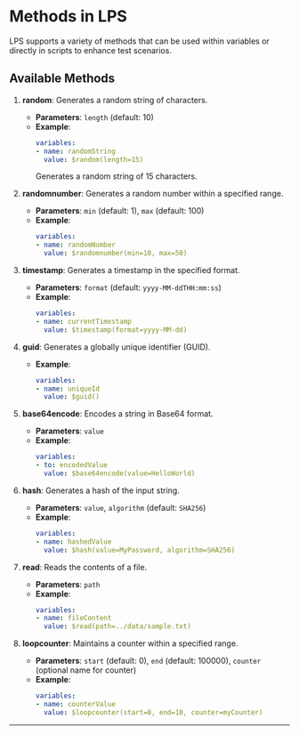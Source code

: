 
# Methods in LPS

LPS supports a variety of methods that can be used within variables or directly in scripts to enhance test scenarios.

## Available Methods
1. **random**: Generates a random string of characters.
   - **Parameters**: `length` (default: 10)
   - **Example**:
     ```yaml
     variables:
     - name: randomString
       value: $random(length=15)
     ```
     Generates a random string of 15 characters.

2. **randomnumber**: Generates a random number within a specified range.
   - **Parameters**: `min` (default: 1), `max` (default: 100)
   - **Example**:
     ```yaml
     variables:
     - name: randomNumber
       value: $randomnumber(min=10, max=50)
     ```

3. **timestamp**: Generates a timestamp in the specified format.
   - **Parameters**: `format` (default: `yyyy-MM-ddTHH:mm:ss`)
   - **Example**:
     ```yaml
     variables:
     - name: currentTimestamp
       value: $timestamp(format=yyyy-MM-dd)
     ```

4. **guid**: Generates a globally unique identifier (GUID).
   - **Example**:
     ```yaml
     variables:
     - name: uniqueId
       value: $guid()
     ```

5. **base64encode**: Encodes a string in Base64 format.
   - **Parameters**: `value`
   - **Example**:
     ```yaml
     variables:
     - to: encodedValue
       value: $base64encode(value=HelloWorld)
     ```

6. **hash**: Generates a hash of the input string.
   - **Parameters**: `value`, `algorithm` (default: `SHA256`)
   - **Example**:
     ```yaml
     variables:
     - name: hashedValue
       value: $hash(value=MyPassword, algorithm=SHA256)
     ```

7. **read**: Reads the contents of a file.
   - **Parameters**: `path`
   - **Example**:
     ```yaml
     variables:
     - name: fileContent
       value: $read(path=../data/sample.txt)
     ```

8. **loopcounter**: Maintains a counter within a specified range.
   - **Parameters**: `start` (default: 0), `end` (default: 100000), `counter` (optional name for counter)
   - **Example**:
     ```yaml
     variables:
     - name: counterValue
       value: $loopcounter(start=0, end=10, counter=myCounter)
     ```

---
